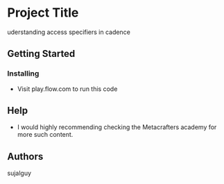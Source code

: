 # Project Title

uderstanding access specifiers in cadence 

## Getting Started

### Installing

* Visit play.flow.com to run this code

## Help

* I would highly recommending checking the Metacrafters academy for more such content. 
## Authors
sujalguy
